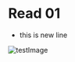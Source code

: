 # Read 01 

* this is new line 

![testImage](https://c.files.bbci.co.uk/957C/production/_111686283_pic1.png)